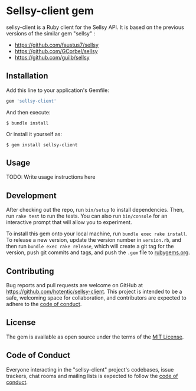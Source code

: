 # Sellsy-client gem

sellsy-client is a Ruby client for the Sellsy API. It is based on the previous versions of the similar gem "sellsy" :
  - https://github.com/faustus7/sellsy
  - https://github.com/GCorbel/sellsy
  - https://github.com/guilb/sellsy

## Installation

Add this line to your application's Gemfile:

```ruby
gem 'sellsy-client'
```

And then execute:

    $ bundle install

Or install it yourself as:

    $ gem install sellsy-client

## Usage

TODO: Write usage instructions here

## Development

After checking out the repo, run `bin/setup` to install dependencies. Then, run `rake test` to run the tests. You can also run `bin/console` for an interactive prompt that will allow you to experiment.

To install this gem onto your local machine, run `bundle exec rake install`. To release a new version, update the version number in `version.rb`, and then run `bundle exec rake release`, which will create a git tag for the version, push git commits and tags, and push the `.gem` file to [rubygems.org](https://rubygems.org).

## Contributing

Bug reports and pull requests are welcome on GitHub at https://github.com/hotentic/sellsy-client. This project is intended to be a safe, welcoming space for collaboration, and contributors are expected to adhere to the [code of conduct](https://github.com/hotentic/sellsy-client/blob/master/CODE_OF_CONDUCT.md).


## License

The gem is available as open source under the terms of the [MIT License](https://opensource.org/licenses/MIT).

## Code of Conduct

Everyone interacting in the "sellsy-client" project's codebases, issue trackers, chat rooms and mailing lists is expected to follow the [code of conduct](https://github.com/hotentic/sellsy-client/blob/master/CODE_OF_CONDUCT.md).
